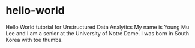 # hello-world
Hello World tutorial for Unstructured Data Analytics
My name is Young Mu Lee and I am a senior at the University of Notre Dame. I was born in South Korea with toe thumbs.
